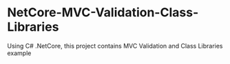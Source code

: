 # NetCore-MVC-Validation-Class-Libraries
Using C# .NetCore, this project contains MVC Validation and Class Libraries example
